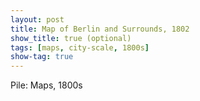 ```yaml
---
layout: post
title: Map of Berlin and Surrounds, 1802
show_title: true (optional)
tags: [maps, city-scale, 1800s]
show-tag: true
---
```


Pile: Maps, 1800s

